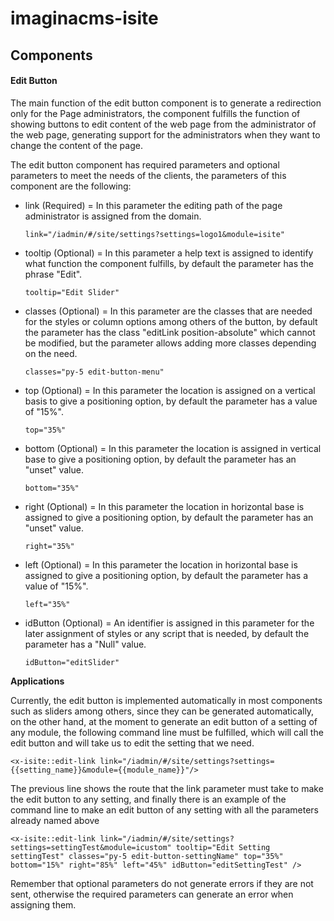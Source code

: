 # imaginacms-isite

## Components

#### Edit Button

The main function of the edit button component is to generate a redirection only for the Page administrators, the component fulfills the function of showing buttons to edit content of the web page from the administrator of the web page, generating support for the administrators when they want to change the content of the page.

The edit button component has required parameters and optional parameters to meet the needs of the clients, the parameters of this component are the following:

* link (Required) = In this parameter the editing path of the page administrator is assigned from the domain.

  ```link="/iadmin/#/site/settings?settings=logo1&module=isite"```
  
* tooltip (Optional) = In this parameter a help text is assigned to identify what function the component fulfills, by default the parameter has the phrase "Edit".

  ```tooltip="Edit Slider"```
  
* classes (Optional) = In this parameter are the classes that are needed for the styles or column options among others of the button, by default the parameter has the class "editLink position-absolute" which cannot be modified, but the parameter allows adding more classes depending on the need.

  ```classes="py-5 edit-button-menu"```

* top (Optional) = In this parameter the location is assigned on a vertical basis to give a positioning option, by default the parameter has a value of "15%".

  ```top="35%"```

* bottom (Optional) = In this parameter the location is assigned in vertical base to give a positioning option, by default the parameter has an "unset" value.

  ```bottom="35%"```

* right (Optional) = In this parameter the location in horizontal base is assigned to give a positioning option, by default the parameter has an "unset" value.

  ```right="35%"```

* left (Optional) = In this parameter the location in horizontal base is assigned to give a positioning option, by default the parameter has a value of "15%".

  ```left="35%"```

* idButton (Optional) = An identifier is assigned in this parameter for the later assignment of styles or any script that is needed, by default the parameter has a "Null" value.

  ```idButton="editSlider"```
  
**Applications**

Currently, the edit button is implemented automatically in most components such as sliders among others, since they can be generated automatically, on the other hand, at the moment to generate an edit button of a setting of any module, the following command line must be fulfilled, which will call the edit button and will take us to edit the setting that we need.

    <x-isite::edit-link link="/iadmin/#/site/settings?settings={{setting_name}}&module={{module_name}}"/>

The previous line shows the route that the link parameter must take to make the edit button to any setting, and finally there is an example of the command line to make an edit button of any setting with all the parameters already named above

    <x-isite::edit-link link="/iadmin/#/site/settings?settings=settingTest&module=icustom" tooltip="Edit Setting settingTest" classes="py-5 edit-button-settingName" top="35%" bottom="15%" right="85%" left="45%" idButton="editSettingTest" />

Remember that optional parameters do not generate errors if they are not sent, otherwise the required parameters can generate an error when assigning them.  

  
